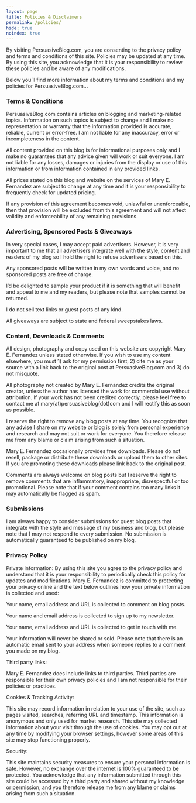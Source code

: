 ```yaml
---
layout: page
title: Policies & Disclaimers
permalink: /policies/
hide: true
noindex: true
---
```


By visiting PersuasiveBlog.com, you are consenting to the privacy policy and terms and conditions of this site. Policies may be updated at any time. By using this site, you acknowledge that it is your responsibility to review these policies and be aware of any modifications.

Below you’ll find more information about my terms and conditions and my policies for PersuasiveBlog.com...
 
<h3>Terms & Conditions</h3>

PersuasiveBlog.com contains articles on blogging and marketing-related topics. Information on such topics is subject to change and I make no representation or warranty that the information provided is accurate, reliable, current or error-free. I am not liable for any inaccuracy, error or incompleteness in the content.

All content provided on this blog is for informational purposes only and I make no guarantees that any advice given will work or suit everyone. I am not liable for any losses, damages or injuries from the display or use of this information or from information contained in any provided links.

All prices stated on this blog and website on the services of Mary E. Fernandez are subject to change at any time and it is your responsibility to frequently check for updated pricing.

If any provision of this agreement becomes void, unlawful or unenforceable, then that provision will be excluded from this agreement and will not affect validity and enforceability of any remaining provisions.
 
<h3>Advertising, Sponsored Posts & Giveaways</h3>

In very special cases, I may accept paid advertisers. However, it is very important to me that all advertisers integrate well with the style, content and readers of my blog so I hold the right to refuse advertisers based on this.

Any sponsored posts will be written in my own words and voice, and no sponsored posts are free of charge.

I’d be delighted to sample your product if it is something that will benefit and appeal to me and my readers, but please note that samples cannot be returned.

I do not sell text links or guest posts of any kind.

All giveaways are subject to state and federal sweepstakes laws.
 
<h3>Content, Downloads & Comments</h3>

All design, photography and copy used on this website are copyright Mary E. Fernandez unless stated otherwise. 
If you wish to use my content elsewhere, you must 1) ask for my permission first, 2) cite me as your source with a link back to the original post at PersuasiveBlog.com and 3) do not misquote.

All photography not created by Mary E. Fernandez credits the original creator, unless the author has licensed the work for commercial use without attribution. If your work has not been credited correctly, please feel free to contact me at mary(at)persuasiveblog(dot)com and I will rectify this as soon as possible.

I reserve the right to remove any blog posts at any time. You recognize that any advise I share on my website or blog is solely from personal experience and research and may not suit or work for everyone. You therefore release me from any blame or claim arising from such a situation.

Mary E. Fernandez occasionally provides free downloads. Please do not resell, package or distribute these downloads or upload them to other sites. If you are promoting these downloads please link back to the original post.

Comments are always welcome on blog posts but I reserve the right to remove comments that are inflammatory, inappropriate, disrespectful or too promotional. Please note that if your comment contains too many links it may automatically be flagged as spam.
 
<h3>Submissions</h3>

I am always happy to consider submissions for guest blog posts that integrate with the style and message of my business and blog, but please note that I may not respond to every submission. No submission is automatically guaranteed to be published on my blog.
 
<h3>Privacy Policy</h3>

Private information: By using this site you agree to the privacy policy and understand that it is your responsibility to periodically check this policy for updates and modifications. Mary E. Fernandez is committed to protecting your privacy online and the text below outlines how your private information is collected and used:

Your name, email address and URL is collected to comment on blog posts.

Your name and email address is collected to sign up to my newsletter.

Your name, email address and URL is collected to get in touch with me.

Your information will never be shared or sold. Please note that there is an automatic email sent to your address when someone replies to a comment you made on my blog.

Third party links:

Mary E. Fernandez does include links to third parties. Third parties are responsible for their own privacy policies and I am not responsible for their policies or practices.

Cookies & Tracking Activity:

This site may record information in relation to your use of the site, such as pages visited, searches, referring URL and timestamp. This information is anonymous and only used for market research. This site may collected information about your visit through the use of cookies. You may opt out at any time by modifying your browser settings, however some areas of this site may stop functioning properly.

Security:

This site maintains security measures to ensure your personal information is safe. However, no exchange over the internet is 100% guaranteed to be protected. You acknowledge that any information submitted through this site could be accessed by a third party and shared without my knowledge or permission, and you therefore release me from any blame or claims arising from such a situation.